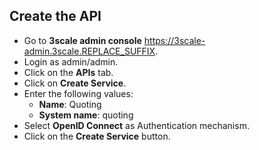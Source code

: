 ## Create the API


* Go to **3scale admin console** https://3scale-admin.3scale.REPLACE_SUFFIX.
* Login as admin/admin.
* Click on the **APIs** tab.
* Click on **Create Service**.
* Enter the following values:
   * **Name**: Quoting
   * **System name**: quoting
* Select **OpenID Connect** as Authentication mechanism.
* Click on the **Create Service** button.




